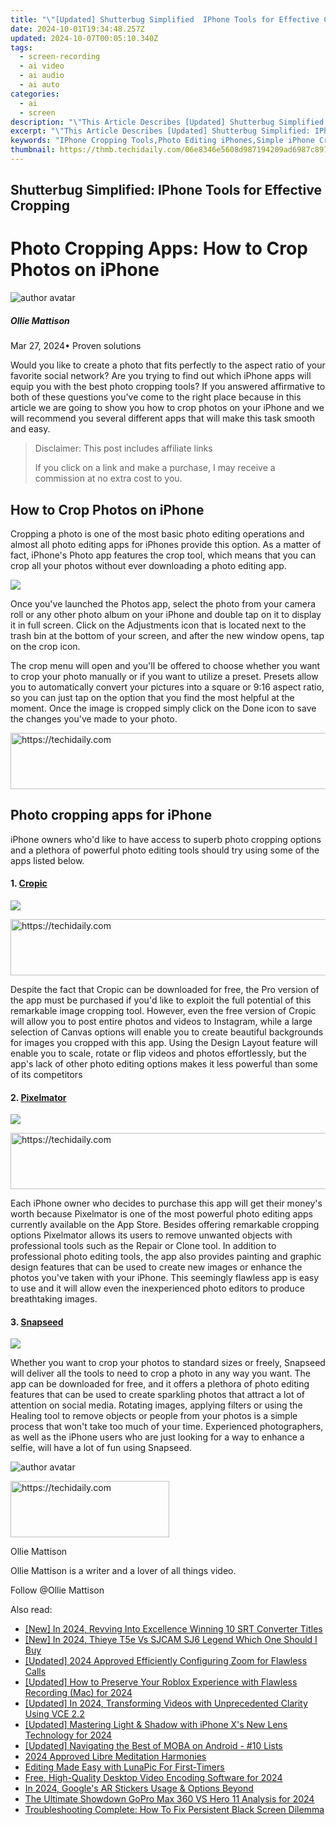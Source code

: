 ```yaml
---
title: "\"[Updated] Shutterbug Simplified  IPhone Tools for Effective Cropping for 2024\""
date: 2024-10-01T19:34:48.257Z
updated: 2024-10-07T00:05:10.340Z
tags: 
  - screen-recording
  - ai video
  - ai audio
  - ai auto
categories: 
  - ai
  - screen
description: "\"This Article Describes [Updated] Shutterbug Simplified: IPhone Tools for Effective Cropping for 2024\""
excerpt: "\"This Article Describes [Updated] Shutterbug Simplified: IPhone Tools for Effective Cropping for 2024\""
keywords: "IPhone Cropping Tools,Photo Editing iPhones,Simple iPhone Crop,Effective iOS Cropping,Shutterbug iPhone Guide,Simplified Photo Cropping,Efficient iPhone Cropping"
thumbnail: https://thmb.techidaily.com/06e8346e5608d987194209ad6987c897b2a9a9792c4b565af91b063377adb915.jpg
---
```


## Shutterbug Simplified: IPhone Tools for Effective Cropping

# Photo Cropping Apps: How to Crop Photos on iPhone

![author avatar](https://images.wondershare.com/filmora/article-images/ollie-mattison.jpg)

##### Ollie Mattison

 Mar 27, 2024• Proven solutions

 Would you like to create a photo that fits perfectly to the aspect ratio of your favorite social network? Are you trying to find out which iPhone apps will equip you with the best photo cropping tools? If you answered affirmative to both of these questions you've come to the right place because in this article we are going to show you how to crop photos on your iPhone and we will recommend you several different apps that will make this task smooth and easy.

>  Disclaimer: This post includes affiliate links
>
>  If you click on a link and make a purchase, I may receive a commission at no extra cost to you.
>

## How to Crop Photos on iPhone

 Cropping a photo is one of the most basic photo editing operations and almost all photo editing apps for iPhones provide this option. As a matter of fact, iPhone's Photo app features the crop tool, which means that you can crop all your photos without ever downloading a photo editing app.

![](https://images.wondershare.com/filmora/article-images/crop-photo-on-iphone.gif)

 Once you've launched the Photos app, select the photo from your camera roll or any other photo album on your iPhone and double tap on it to display it in full screen. Click on the Adjustments icon that is located next to the trash bin at the bottom of your screen, and after the new window opens, tap on the crop icon.

 The crop menu will open and you'll be offered to choose whether you want to crop your photo manually or if you want to utilize a preset. Presets allow you to automatically convert your pictures into a square or 9:16 aspect ratio, so you can just tap on the option that you find the most helpful at the moment. Once the image is cropped simply click on the Done icon to save the changes you've made to your photo.

<!-- affiliate ads begin -->
<a href="https://appsumo.8odi.net/c/5597632/2137380/7443" target="_top" id="2137380">
  <img src="//a.impactradius-go.com/display-ad/7443-2137380" border="0" alt="https://techidaily.com" width="728" height="90"/>
</a>
<img height="0" width="0" src="https://appsumo.8odi.net/i/5597632/2137380/7443" style="position:absolute;visibility:hidden;" border="0" />
<!-- affiliate ads end -->

## Photo cropping apps for iPhone

 iPhone owners who'd like to have access to superb photo cropping options and a plethora of powerful photo editing tools should try using some of the apps listed below.

#### 1\. [Cropic](https://itunes.apple.com/gb/app/cropic-crop-photo-video-insta-size-layout/id662802077?mt=8)

![](https://images.wondershare.com/filmora/article-images/cropic.jpg)

<!-- affiliate ads begin -->
<a href="https://aligracehair.sjv.io/c/5597632/2087253/19272" target="_top" id="2087253">
  <img src="//a.impactradius-go.com/display-ad/19272-2087253" border="0" alt="https://techidaily.com" width="728" height="90"/>
</a>
<img height="0" width="0" src="https://aligracehair.sjv.io/i/5597632/2087253/19272" style="position:absolute;visibility:hidden;" border="0" />
<!-- affiliate ads end -->

 Despite the fact that Cropic can be downloaded for free, the Pro version of the app must be purchased if you'd like to exploit the full potential of this remarkable image cropping tool. However, even the free version of Cropic will allow you to post entire photos and videos to Instagram, while a large selection of Canvas options will enable you to create beautiful backgrounds for images you cropped with this app. Using the Design Layout feature will enable you to scale, rotate or flip videos and photos effortlessly, but the app's lack of other photo editing options makes it less powerful than some of its competitors

#### 2\. [Pixelmator](https://itunes.apple.com/us/app/pixelmator/id924695435?mt=8)

![](https://images.wondershare.com/filmora/article-images/pixelmator-app.jpg)

<!-- affiliate ads begin -->
<a href="https://versadesk.pxf.io/c/5597632/1828647/21290" target="_top" id="1828647">
  <img src="//a.impactradius-go.com/display-ad/21290-1828647" border="0" alt="https://techidaily.com" width="728" height="90"/>
</a>
<img height="0" width="0" src="https://versadesk.pxf.io/i/5597632/1828647/21290" style="position:absolute;visibility:hidden;" border="0" />
<!-- affiliate ads end -->

 Each iPhone owner who decides to purchase this app will get their money's worth because Pixelmator is one of the most powerful photo editing apps currently available on the App Store. Besides offering remarkable cropping options Pixelmator allows its users to remove unwanted objects with professional tools such as the Repair or Clone tool. In addition to professional photo editing tools, the app also provides painting and graphic design features that can be used to create new images or enhance the photos you've taken with your iPhone. This seemingly flawless app is easy to use and it will allow even the inexperienced photo editors to produce breathtaking images.

#### 3\. [Snapseed](https://itunes.apple.com/us/app/snapseed/id439438619?mt=8)

![](https://images.wondershare.com/filmora/article-images/snapseed.jpg)

 Whether you want to crop your photos to standard sizes or freely, Snapseed will deliver all the tools to need to crop a photo in any way you want. The app can be downloaded for free, and it offers a plethora of photo editing features that can be used to create sparkling photos that attract a lot of attention on social media. Rotating images, applying filters or using the Healing tool to remove objects or people from your photos is a simple process that won't take too much of your time. Experienced photographers, as well as the iPhone users who are just looking for a way to enhance a selfie, will have a lot of fun using Snapseed.

![author avatar](https://images.wondershare.com/filmora/article-images/ollie-mattison.jpg)

<!-- affiliate ads begin -->
<a href="https://25home.pxf.io/c/5597632/2148641/16836" target="_top" id="2148641">
  <img src="//a.impactradius-go.com/display-ad/16836-2148641" border="0" alt="https://techidaily.com" width="254" height="90"/>
</a>
<img height="0" width="0" src="https://25home.pxf.io/i/5597632/2148641/16836" style="position:absolute;visibility:hidden;" border="0" />
<!-- affiliate ads end -->

Ollie Mattison

Ollie Mattison is a writer and a lover of all things video.

Follow @Ollie Mattison


<ins class="adsbygoogle"
     style="display:block"
     data-ad-format="autorelaxed"
     data-ad-client="ca-pub-7571918770474297"
     data-ad-slot="1223367746"></ins>



<ins class="adsbygoogle"
     style="display:block"
     data-ad-client="ca-pub-7571918770474297"
     data-ad-slot="8358498916"
     data-ad-format="auto"
     data-full-width-responsive="true"></ins>


<span class="atpl-alsoreadstyle">Also read:</span>
<div><ul>
<li><a href="https://article-tips.techidaily.com/new-in-2024-revving-into-excellence-winning-10-srt-converter-titles/"><u>[New] In 2024, Revving Into Excellence Winning 10 SRT Converter Titles</u></a></li>
<li><a href="https://fox-info.techidaily.com/new-in-2024-thieye-t5e-vs-sjcam-sj6-legend-which-one-should-i-buy/"><u>[New] In 2024, Thieye T5e Vs SJCAM SJ6 Legend Which One Should I Buy</u></a></li>
<li><a href="https://article-tips.techidaily.com/updated-2024-approved-efficiently-configuring-zoom-for-flawless-calls/"><u>[Updated] 2024 Approved Efficiently Configuring Zoom for Flawless Calls</u></a></li>
<li><a href="https://screen-recording.techidaily.com/updated-how-to-preserve-your-roblox-experience-with-flawless-recording-mac-for-2024/"><u>[Updated] How to Preserve Your Roblox Experience with Flawless Recording (Mac) for 2024</u></a></li>
<li><a href="https://article-tips.techidaily.com/updated-in-2024-transforming-videos-with-unprecedented-clarity-using-vce-22/"><u>[Updated] In 2024, Transforming Videos with Unprecedented Clarity Using VCE 2.2</u></a></li>
<li><a href="https://article-tips.techidaily.com/updated-mastering-light-and-shadow-with-iphone-xs-new-lens-technology-for-2024/"><u>[Updated] Mastering Light & Shadow with iPhone X's New Lens Technology for 2024</u></a></li>
<li><a href="https://screen-activity-recording.techidaily.com/updated-navigating-the-best-of-moba-on-android-10-lists/"><u>[Updated] Navigating the Best of MOBA on Android - #10 Lists</u></a></li>
<li><a href="https://article-posts.techidaily.com/2024-approved-libre-meditation-harmonies/"><u>2024 Approved Libre Meditation Harmonies</u></a></li>
<li><a href="https://article-posts.techidaily.com/editing-made-easy-with-lunapic-for-first-timers/"><u>Editing Made Easy with LunaPic For First-Timers</u></a></li>
<li><a href="https://screen-sharing-recording.techidaily.com/free-high-quality-desktop-video-encoding-software-for-2024/"><u>Free, High-Quality Desktop Video Encoding Software for 2024</u></a></li>
<li><a href="https://article-tips.techidaily.com/in-2024-googles-ar-stickers-usage-and-options-beyond/"><u>In 2024, Google's AR Stickers Usage & Options Beyond</u></a></li>
<li><a href="https://article-tips.techidaily.com/the-ultimate-showdown-gopro-max-360-vs-hero-11-analysis-for-2024/"><u>The Ultimate Showdown GoPro Max 360 VS Hero 11 Analysis for 2024</u></a></li>
<li><a href="https://win-blog.techidaily.com/troubleshooting-complete-how-to-fix-persistent-black-screen-dilemma/"><u>Troubleshooting Complete: How To Fix Persistent Black Screen Dilemma</u></a></li>
</ul></div>

